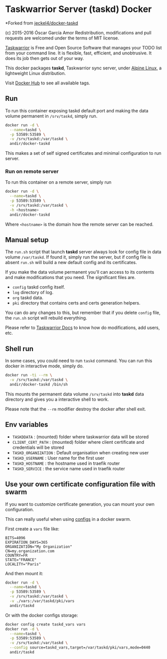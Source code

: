 # Taskwarrior Server (taskd) Docker

*Forked from [jeckel4/docker-taskd](https://github.com/jeckel4/docker-taskd)

(c) 2015-2016 Óscar García Amor
Redistribution, modifications and pull requests are welcomed under the terms
of MIT license.

[Taskwarrior](https://www.taskwarrior.org) is Free and Open Source Software
that manages your TODO list from your command line. It is flexible, fast,
efficient, and unobtrusive. It does its job then gets out of your way.

This docker packages **taskd**, Taskwarrior sync server, under [Alpine
Linux](https://alpinelinux.org/), a lightweight Linux distribution.

Visit [Docker Hub](https://hub.docker.com/r/ogarcia/taskd/) to see all
available tags.

## Run

To run this container exposing taskd default port and making the data volume
permanent in `/srv/taskd`, simply run.

```sh
docker run -d \
  --name=taskd \
  -p 53589:53589 \
  -v /srv/taskd:/var/taskd \
  andir/docker-taskd
```

This makes a set of self signed certificates and minimal configuration to
run server.

### Run on remote server

To run this container on a remote server, simply run

```sh
docker run -d \
  --name=taskd \
  -p 53589:53589 \
  -v /srv/taskd:/var/taskd \
  -h <hostname>
  andir/docker-taskd
```

Where `<hostname>` is the domain how the remote server can be reached.

## Manual setup

The `run.sh` script that launch **taskd** server always look for config file
in data volume `/var/taskd`. If found it, simply run the server, but if
config file is absent `run.sh` will build a new default config and its
certificates.

If you make the data volume permanent you'll can access to its contents and
make modifications that you need. The significant files are.

* `config` taskd config itself.
* `log` directory of log.
* `org` taskd data.
* `pki` directory that contains certs and certs generation helpers.

You can do any changes to this, but remember that if you delete `config`
file, the `run.sh` script will rebuild everything.

Please refer to [Taskwarrior Docs](https://taskwarrior.org/docs/) to know
how do modifications, add users, etc.

## Shell run

In some cases, you could need to run `taskd` command. You can run this
docker in interactive mode, simply do.

```sh
docker run -ti --rm \
  -v /srv/taskd:/var/taskd \
  andir/docker-taskd /bin/sh
```

This mounts the permanent data volume `/srv/taskd` into **taskd** data
directory and gives you a interactive shell to work.

Please note that the `--rm` modifier destroy the docker after shell exit.

## Env variables

- `TASKDDATA` : (mounted) folder where taskwarrior data will be stored
- `CLIENT_CERT_PATH` : (mounted) folder where client certificate and credentials will be stored
- `TASKD_ORGANIZATION` : Default organisation when creating new user
- `TASKD_USERNAME` : User name for the first user
- `TASKD_HOSTNAME` : the hostname used in traefik router
- `TASKD_SERVICE` : the service name used in traefik router

## Use your own certificate configuration file with swarm

If you want to customize certificate generation, you can mount your own configuration.

This can really useful when using [configs](https://docs.docker.com/engine/swarm/configs/) in a docker swarm.

First create a `vars` file like:
```
BITS=4096
EXPIRATION_DAYS=365
ORGANIZATION="My Organization"
CN=my.organization.com
COUNTRY=FR
STATE="FRANCE"
LOCALITY="Paris"
```

And then mount it:
```sh
docker run -d \
  --name=taskd \
  -p 53589:53589 \
  -v /srv/taskd:/var/taskd \
  -v ./vars:/var/taskd/pki/vars
  andir/taskd
```

Or with the docker configs storage:
```sh
docker config create taskd_vars vars
docker run -d \
  --name=taskd \
  -p 53589:53589 \
  -v /srv/taskd:/var/taskd \
  --config source=taskd_vars,target=/var/taskd/pki/vars,mode=0440
  andir/taskd
```
